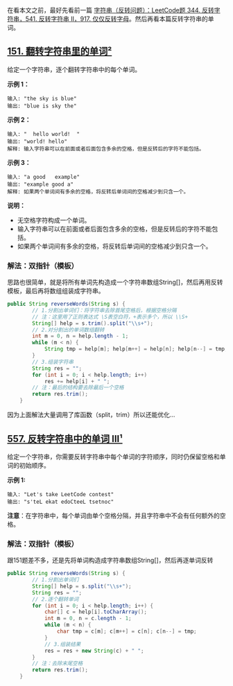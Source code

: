 在看本文之前，最好先看前一篇 [字符串（反转问题）：LeetCode题 344. 反转字符串，541. 反转字符串 II，917. 仅仅反转字母](https://blog.csdn.net/weixin_43935927/article/details/109122374)。然后再看本篇反转字符串的单词。
## [151. 翻转字符串里的单词²](https://leetcode-cn.com/problems/reverse-words-in-a-string/)

给定一个字符串，逐个翻转字符串中的每个单词。

**示例 1：**

```
输入: "the sky is blue"
输出: "blue is sky the"
```

**示例 2：**

```
输入: "  hello world!  "
输出: "world! hello"
解释: 输入字符串可以在前面或者后面包含多余的空格，但是反转后的字符不能包括。
```

**示例 3：**

```
输入: "a good   example"
输出: "example good a"
解释: 如果两个单词间有多余的空格，将反转后单词间的空格减少到只含一个。
```

**说明：**

- 无空格字符构成一个单词。
- 输入字符串可以在前面或者后面包含多余的空格，但是反转后的字符不能包括。
- 如果两个单词间有多余的空格，将反转后单词间的空格减少到只含一个。

### 解法：双指针（模板）
思路也很简单，就是将所有单词先构造成一个字符串数组String[]，然后再用反转模板，最后再将数组组装成字符串。
```java
public String reverseWords(String s) {
    	// 1.分割出单词们：将字符串去除首尾空格后，根据空格分隔
    	// 注：这里用了正则表达式 \S表空白符，+表示多个，所以 \\S+
        String[] help = s.trim().split("\\s+");
    	// 2.对分割出的单词数组翻转
        int m = 0, n = help.length - 1;
        while (m < n) {
            String tmp = help[m]; help[m++] = help[n]; help[n--] = tmp;
        }       
    	// 3.组装字符串
        String res = "";
        for (int i = 0; i < help.length; i++) 
            res += help[i] + " ";
    	// 注：最后的结构要去除最后一个空格
        return res.trim();
    }
```
因为上面解法大量调用了库函数（split，trim）所以还能优化...

## [557. 反转字符串中的单词 III¹](https://leetcode-cn.com/problems/reverse-words-in-a-string-iii/)

给定一个字符串，你需要反转字符串中每个单词的字符顺序，同时仍保留空格和单词的初始顺序。

**示例 1:**

```
输入: "Let's take LeetCode contest"
输出: "s'teL ekat edoCteeL tsetnoc" 
```

**注意**：在字符串中，每个单词由单个空格分隔，并且字符串中不会有任何额外的空格。

### 解法：双指针（模板）
跟151题差不多，还是先将单词构造成字符串数组String[]，然后再逐单词反转
```java
public String reverseWords(String s) {
    	// 1.分割出单词们
        String[] help = s.split("\\s+");
        String res = "";
    	// 2.逐个翻转单词
        for (int i = 0; i < help.length; i++) {
            char[] c = help[i].toCharArray();
            int m = 0, n = c.length - 1;
            while (m < n) {
                char tmp = c[m]; c[m++] = c[n]; c[n--] = tmp;
            }
            // 3.组装结果
            res = res + new String(c) + " ";
        }
    	// 注：去除末尾空格
        return res.trim();
    }
```

